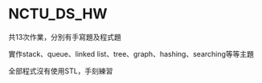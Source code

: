 # NCTU_DS_HW

共13次作業，分別有手寫題及程式題

實作stack、queue、linked list、tree、graph、hashing、searching等等主題

全部程式沒有使用STL，手刻練習
